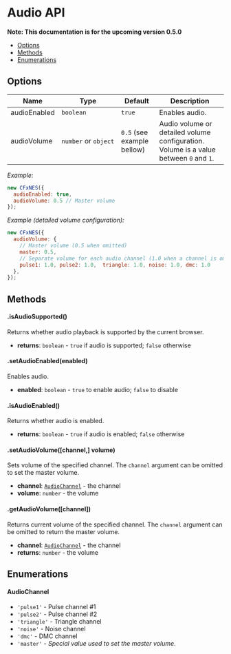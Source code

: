 # Audio API

**Note: This documentation is for the upcoming version 0.5.0**

- [Options](#user-content-options)
- [Methods](#user-content-methods)
- [Enumerations](#user-content-enumerations)

## Options

| Name | Type | Default | Description |
|------|------|----------|-------------|
| audioEnabled | `boolean` | `true` | Enables audio. |
| audioVolume | `number`&nbsp;or&nbsp;`object` | `0.5` (see example bellow) | Audio volume or detailed volume configuration. Volume is a value between `0` and `1`. |

*Example:*

``` javascript
new CFxNES({
  audioEnabled: true,
  audioVolume: 0.5 // Master volume
});
```

*Example (detailed volume configuration):*

``` javascript
new CFxNES({
  audioVolume: {
    // Master volume (0.5 when omitted)
    master: 0.5,
    // Separate volume for each audio channel (1.0 when a channel is omitted)
    pulse1: 1.0, pulse2: 1.0,  triangle: 1.0, noise: 1.0, dmc: 1.0 
  },
});
```

## Methods

#### .isAudioSupported()

Returns whether audio playback is supported by the current browser.

- **returns**: `boolean` - `true` if audio is supported; `false` otherwise 

#### .setAudioEnabled(enabled)

Enables audio.

- **enabled**: `boolean` - `true` to enable audio; `false` to disable 

#### .isAudioEnabled()

Returns whether audio is enabled.

- **returns**: `boolean` - `true` if audio is enabled; `false` otherwise

#### .setAudioVolume([channel,] volume)

Sets volume of the specified channel. The `channel` argument can be omitted to set the master volume.

- **channel**: [`AudioChannel`](#user-content-audiochannel) - the channel
- **volume**: `number` - the volume 

#### .getAudioVolume([channel])

Returns current volume of the specified channel. The `channel` argument can be omitted to return the master volume.

- **channel**: [`AudioChannel`](#user-content-audiochannel) - the channel 
- **returns**: `number` - the volume 

## Enumerations

#### AudioChannel

- `'pulse1'` - Pulse channel #1
- `'pulse2'` - Pulse channel #2
- `'triangle'` - Triangle channel
- `'noise'` - Noise channel
- `'dmc'` - DMC channel
- `'master'` - *Special value used to set the master volume*.